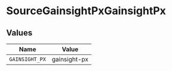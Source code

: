 # SourceGainsightPxGainsightPx


## Values

| Name           | Value          |
| -------------- | -------------- |
| `GAINSIGHT_PX` | gainsight-px   |